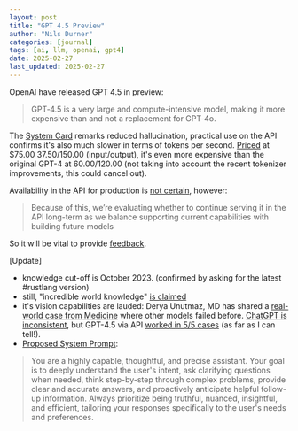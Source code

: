 ```yaml
---
layout: post
title: "GPT 4.5 Preview"
author: "Nils Durner"
categories: [journal]
tags: [ai, llm, openai, gpt4]
date: 2025-02-27
last_updated: 2025-02-27
---
```


OpenAI have released GPT 4.5 in preview:
> GPT‑4.5 is a very large and compute-intensive model, making it more expensive⁠ than and not a replacement for GPT‑4o.

The [System Card](https://cdn.openai.com/papers/gpt-4-system-card.pdf) remarks reduced hallucination, practical use on the API confirms it's also much slower in terms of tokens per second. [Priced](https://platform.openai.com/docs/pricing) at $75.00
$37.50/$150.00 (input/output), it's even more expensive than the original GPT-4 at $60.00/$120.00 (not taking into account the recent tokenizer improvements, this could cancel out). 

Availability in the API for production is [not certain](https://openai.com/index/introducing-gpt-4-5/), however:
> Because of this, we’re evaluating whether to continue serving it in the API long-term as we balance supporting current capabilities with building future models

So it will be vital to provide [feedback](https://community.openai.com/).

[Update]
* knowledge cut-off is October 2023. (confirmed by asking for the latest #rustlang version)
* still, "incredible world knowledge" [is claimed](https://x.com/aidan_mclau/status/1895204587608645691)
* it's vision capabilities are lauded: 
Derya Unutmaz, MD has shared a [real-world case from Medicine](https://x.com/DeryaTR_/status/1895249875723321560) where other models failed before. [ChatGPT is inconsistent](https://x.com/DeryaTR_/status/1895282778012557700), but GPT-4.5 via API [worked in 5/5 cases](https://www.linkedin.com/feed/update/urn:li:ugcPost:7300992529464729604?commentUrn=urn%3Ali%3Acomment%3A%28ugcPost%3A7300992529464729604%2C7301096259493285888%29&dashCommentUrn=urn%3Ali%3Afsd_comment%3A%287301096259493285888%2Curn%3Ali%3AugcPost%3A7300992529464729604%29) (as far as I can tell!).
* [Proposed System Prompt](https://x.com/nikunjhanda/status/1895262328909897762):
> You are a highly capable, thoughtful, and precise assistant. Your goal is to deeply understand the user's intent, ask clarifying questions when needed, think step-by-step through complex problems, provide clear and accurate answers, and proactively anticipate helpful follow-up information. Always prioritize being truthful, nuanced, insightful, and efficient, tailoring your responses specifically to the user's needs and preferences.